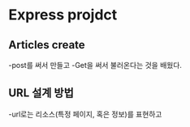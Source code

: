 # Express projdct
## Articles create
-post를 써서 만들고
-Get을 써서 불러온다는 것을 배웠다.

## URL 설계 방법
-url로는 리소스(특정 페이지, 혹은 정보)를 표현하고